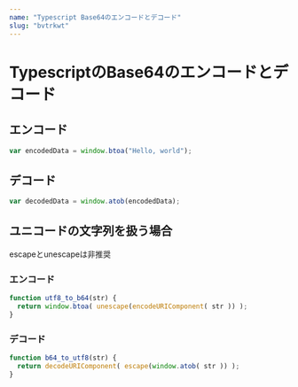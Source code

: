 ```yaml
---
name: "Typescript Base64のエンコードとデコード"
slug: "bvtrkwt"
---
```


# TypescriptのBase64のエンコードとデコード

## エンコード

```typescript
var encodedData = window.btoa("Hello, world");
```

## デコード

```typescript
var decodedData = window.atob(encodedData);
```

## ユニコードの文字列を扱う場合

escapeとunescapeは非推奨

### エンコード

```typescript
function utf8_to_b64(str) {
  return window.btoa( unescape(encodeURIComponent( str )) );
}
```

### デコード

```typescript
function b64_to_utf8(str) {
  return decodeURIComponent( escape(window.atob( str )) );
}
```


